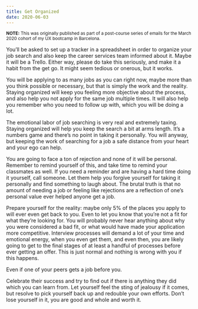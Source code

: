 ```yaml
---
title: Get Organized
date: 2020-06-03
---
```


<small>**NOTE:** This was originally published as part of a post-course series of emails for the March 2020 cohort of my UX bootcamp in Barcelona.</small>

You’ll be asked to set up a tracker in a spreadsheet in order to organize your job search and also keep the career services team informed about it. Maybe it will be a Trello. Either way, please do take this seriously, and make it a habit from the get go. It might seem tedious or onerous, but it works.

You will be applying to as many jobs as you can right now, maybe more than you think possible or necessary, but that is simply the work and the reality. Staying organized will keep you feeling more objective about the process, and also help you not apply for the same job multiple times. It will also help you remember who you need to follow up with, which you will be doing a lot.

The emotional labor of job searching is very real and extremely taxing. Staying organized will help you keep the search a bit at arms length. It’s a numbers game and there’s no point in taking it personally. You will anyway, but keeping the work of searching for a job a safe distance from your heart and your ego can help.

You are going to face a ton of rejection and none of it will be personal. Remember to remind yourself of this, and take time to remind your classmates as well. If you need a reminder and are having a hard time doing it yourself, call someone. Let them help you forgive yourself for taking it personally and find something to laugh about. The brutal truth is that no amount of needing a job or feeling like rejections are a reflection of one’s personal value ever helped anyone get a job.

Prepare yourself for the reality: maybe only 5% of the places you apply to will ever even get back to you. Even to let you know that you’re not a fit for what they’re looking for. You will probably never hear anything about why you were considered a bad fit, or what would have made your application more competitive. Interview processes will demand a lot of your time and emotional energy, when you even get them, and even then, you are likely going to get to the final stages of at least a handful of processes before ever getting an offer. This is just normal and nothing is wrong with you if this happens.

Even if one of your peers gets a job before you.

Celebrate their success and try to find out if there is anything they did which you can learn from. Let yourself feel the sting of jealousy if it comes, but resolve to pick yourself back up and redouble your own efforts. Don’t lose yourself in it, you are good and whole and worth it.
